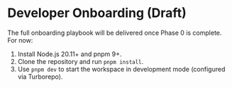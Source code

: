 # Developer Onboarding (Draft)

The full onboarding playbook will be delivered once Phase 0 is complete. For now:

1. Install Node.js 20.11+ and pnpm 9+.
2. Clone the repository and run `pnpm install`.
3. Use `pnpm dev` to start the workspace in development mode (configured via Turborepo).
